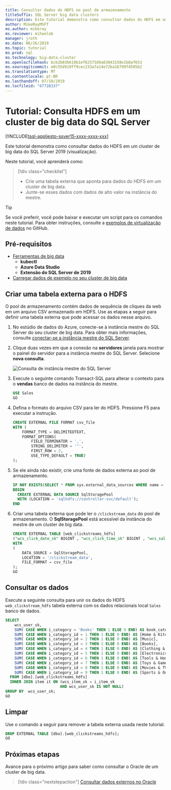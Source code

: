 ```yaml
---
title: Consultar dados do HDFS no pool de armazenamento
titleSuffix: SQL Server big data clusters
description: Este tutorial demonstra como consultar dados do HDFS em um cluster de big data do SQL Server 2019 (visualização). Criar uma tabela externa nos dados no pool de armazenamento e, em seguida, executar uma consulta.
author: MikeRayMSFT
ms.author: mikeray
ms.reviewer: mihaelab
manager: jroth
ms.date: 06/26/2019
ms.topic: tutorial
ms.prod: sql
ms.technology: big-data-cluster
ms.openlocfilehash: bcb2b036610b1ef62575d9a03043158e1b8af653
ms.sourcegitcommit: e0c55d919ff9cec233a7a14e72ba16799f4505b2
ms.translationtype: MT
ms.contentlocale: pt-BR
ms.lasthandoff: 07/10/2019
ms.locfileid: "67728337"
---
```

# <a name="tutorial-query-hdfs-in-a-sql-server-big-data-cluster"></a>Tutorial: Consulta HDFS em um cluster de big data do SQL Server

[!INCLUDE[tsql-appliesto-ssver15-xxxx-xxxx-xxx](../includes/tsql-appliesto-ssver15-xxxx-xxxx-xxx.md)]

Este tutorial demonstra como consultar dados do HDFS em um cluster de big data do SQL Server 2019 (visualização).

Neste tutorial, você aprenderá como:

> [!div class="checklist"]
> * Crie uma tabela externa que aponta para dados do HDFS em um cluster de big data.
> * Junte-se esses dados com dados de alto valor na instância do mestre.

> [!TIP]
> Se você preferir, você pode baixar e executar um script para os comandos neste tutorial. Para obter instruções, consulte a [exemplos de virtualização de dados](https://github.com/Microsoft/sql-server-samples/tree/master/samples/features/sql-big-data-cluster/data-virtualization) no GitHub.

## <a id="prereqs"></a> Pré-requisitos

- [Ferramentas de big data](deploy-big-data-tools.md)
   - **kubectl**
   - **Azure Data Studio**
   - **Extensão do SQL Server de 2019**
- [Carregar dados de exemplo no seu cluster de big data](tutorial-load-sample-data.md)

## <a name="create-an-external-table-to-hdfs"></a>Criar uma tabela externa para o HDFS

O pool de armazenamento contém dados de sequência de cliques da web em um arquivo CSV armazenado em HDFS. Use as etapas a seguir para definir uma tabela externa que pode acessar os dados nesse arquivo.

1. No estúdio de dados do Azure, conecte-se à instância mestre do SQL Server do seu cluster de big data. Para obter mais informações, consulte [conectar-se a instância mestre do SQL Server](connect-to-big-data-cluster.md#master).

1. Clique duas vezes em que a conexão na **servidores** janela para mostrar o painel do servidor para a instância mestre do SQL Server. Selecione **nova consulta**.

   ![Consulta de instância mestre do SQL Server](./media/tutorial-query-hdfs-storage-pool/sql-server-master-instance-query.png)

1. Execute o seguinte comando Transact-SQL para alterar o contexto para o **vendas** banco de dados na instância do mestre.

   ```sql
   USE Sales
   GO
   ```

1. Defina o formato do arquivo CSV para ler do HDFS. Pressione F5 para executar a instrução.

   ```sql
   CREATE EXTERNAL FILE FORMAT csv_file
   WITH (
       FORMAT_TYPE = DELIMITEDTEXT,
       FORMAT_OPTIONS(
           FIELD_TERMINATOR = ',',
           STRING_DELIMITER = '"',
           FIRST_ROW = 2,
           USE_TYPE_DEFAULT = TRUE)
   );
   ```

1. Se ele ainda não existir, crie uma fonte de dados externa ao pool de armazenamento.

   ```sql
   IF NOT EXISTS(SELECT * FROM sys.external_data_sources WHERE name = 'SqlStoragePool')
   BEGIN
     CREATE EXTERNAL DATA SOURCE SqlStoragePool
     WITH (LOCATION = 'sqlhdfs://controller-svc/default');
   END
   ```

1. Criar uma tabela externa que pode ler o `/clickstream_data` do pool de armazenamento. O **SqlStoragePool** está acessível da instância do mestre de um cluster de big data.

   ```sql
   CREATE EXTERNAL TABLE [web_clickstreams_hdfs]
   ("wcs_click_date_sk" BIGINT , "wcs_click_time_sk" BIGINT , "wcs_sales_sk" BIGINT , "wcs_item_sk" BIGINT , "wcs_web_page_sk" BIGINT , "wcs_user_sk" BIGINT)
   WITH
   (
       DATA_SOURCE = SqlStoragePool,
       LOCATION = '/clickstream_data',
       FILE_FORMAT = csv_file
   );
   GO
   ```

## <a name="query-the-data"></a>Consultar os dados

Execute a seguinte consulta para unir os dados do HDFS `web_clickstream_hdfs` tabela externa com os dados relacionais local `Sales` banco de dados.

```sql
SELECT  
    wcs_user_sk,
    SUM( CASE WHEN i_category = 'Books' THEN 1 ELSE 0 END) AS book_category_clicks,
    SUM( CASE WHEN i_category_id = 1 THEN 1 ELSE 0 END) AS [Home & Kitchen],
    SUM( CASE WHEN i_category_id = 2 THEN 1 ELSE 0 END) AS [Music],
    SUM( CASE WHEN i_category_id = 3 THEN 1 ELSE 0 END) AS [Books],
    SUM( CASE WHEN i_category_id = 4 THEN 1 ELSE 0 END) AS [Clothing & Accessories],
    SUM( CASE WHEN i_category_id = 5 THEN 1 ELSE 0 END) AS [Electronics],
    SUM( CASE WHEN i_category_id = 6 THEN 1 ELSE 0 END) AS [Tools & Home Improvement],
    SUM( CASE WHEN i_category_id = 7 THEN 1 ELSE 0 END) AS [Toys & Games],
    SUM( CASE WHEN i_category_id = 8 THEN 1 ELSE 0 END) AS [Movies & TV],
    SUM( CASE WHEN i_category_id = 9 THEN 1 ELSE 0 END) AS [Sports & Outdoors]
  FROM [dbo].[web_clickstreams_hdfs]
  INNER JOIN item it ON (wcs_item_sk = i_item_sk
                        AND wcs_user_sk IS NOT NULL)
GROUP BY  wcs_user_sk;
GO
```

## <a name="clean-up"></a>Limpar

Use o comando a seguir para remover a tabela externa usada neste tutorial.

```sql
DROP EXTERNAL TABLE [dbo].[web_clickstreams_hdfs];
GO
```

## <a name="next-steps"></a>Próximas etapas

Avance para o próximo artigo para saber como consultar o Oracle de um cluster de big data.
> [!div class="nextstepaction"]
> [Consultar dados externos no Oracle](tutorial-query-oracle.md)
